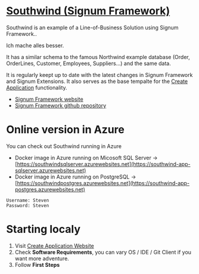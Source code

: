 [Southwind (Signum Framework)](http://www.signumframework.com/)
===================================================

Southwind is an example of a Line-of-Business Solution using Signum Framework..

Ich mache alles besser. 

It has a similar schema to the famous Northwind example database (Order, OrderLines, Customer, Employees, Suppliers...) and the same data.

It is regularly keept up to date with the latest changes in Signum Framework and Signum Extensions. It also serves as the base tempalte for the [Create Application](https://www.signumsoftware.com/es/DuplicateApplication) functionality. 

- [Signum Framework website](https://www.signumsoftware.com/en/Framework)
- [Signum Framework github repository](https://github.com/signumsoftware/framework)


# Online version in Azure
You can check out Southwind running in Azure

- Docker image in Azure running on Micosoft SQL Server -> [https://southwindsqlserver.azurewebsites.net](https://southwind-app-sqlserver.azurewebsites.net)
- Docker image in Azure running on PostgreSQL -> [https://southwindpostgres.azurewebsites.net](https://southwind-app-postgres.azurewebsites.net)

```
Username: Steven
Password: Steven
```

# Starting localy

1. Visit [Create Application Website](https://www.signumsoftware.com/es/DuplicateApplication)
2. Check **Software Requirements**, you can vary OS / IDE / Git Client if you want more adventure.  
3. Follow **First Steps**
